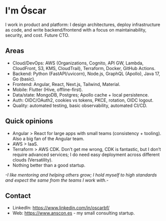 # I'm Óscar
I work in product and platform: I design architectures, deploy infrastructure as code, and write backend/frontend with a focus on maintainability, security, and cost. Future CTO.

## Areas
- Cloud/DevOps: AWS (Organizations, Cognito, API GW, Lambda, CloudFront, S3, KMS, CloudTrail), Terraform, Docker, GitHub Actions.
- Backend: Python (FastAPI/uvicorn), Node.js, GraphQL (Apollo), Java 17, Go (basic).
- Frontend: Angular, React, Next.js, Tailwind, Material.
- Mobile: Flutter (Hive, offline-first).
- Data/state: MongoDB, Postgres; Apollo cache + local persistence.
- Auth: OIDC/OAuth2, cookies vs tokens, PKCE, rotation, OIDC logout.
- Quality: automated testing, basic observability, automated CI/CD.

## Quick opinions
- Angular > React for large apps with small teams (consistency + tooling). Also a big fan of the Angular team.
- AWS > IaaS.
- Terraform > AWS CDK. Don’t get me wrong, CDK is fantastic, but I don’t require advanced services; I do need easy deployment across different clouds (Versatility).
- Nothing better than a good startup.

*-I like mentoring and helping others grow; I hold myself to high standards and expect the same from the teams I work with.-*

## Contact
- LinkedIn: https://www.linkedin.com/in/oscarbf/
- Web: https://www.anscon.es - my small consulting startup.

